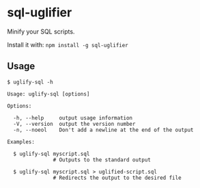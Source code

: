 # sql-uglifier
Minify your SQL scripts.

Install it with:
`npm install -g sql-uglifier`

## Usage
`$ uglify-sql -h`

    Usage: uglify-sql [options]

    Options:

      -h, --help     output usage information
      -V, --version  output the version number
      -n, --noeol    Don't add a newline at the end of the output

    Examples:

      $ uglify-sql myscript.sql
                   # Outputs to the standard output

      $ uglify-sql myscript.sql > uglified-script.sql
                   # Redirects the output to the desired file
